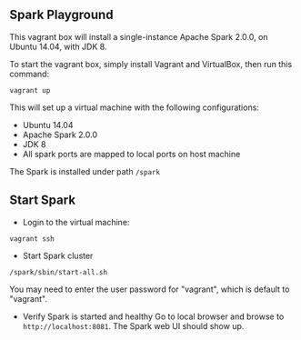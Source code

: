 Spark Playground
-----

This vagrant box will install a single-instance Apache Spark 2.0.0, on Ubuntu 14.04, with JDK 8.

To start the vagrant box, simply install Vagrant and VirtualBox, then run this command:

```
vagrant up
```

This will set up a virtual machine with the following configurations:

* Ubuntu 14.04 
* Apache Spark 2.0.0
* JDK 8
* All spark ports are mapped to local ports on host machine

The Spark is installed under path `/spark`

## Start Spark

* Login to the virtual machine:
```
vagrant ssh
```

* Start Spark cluster
```
/spark/sbin/start-all.sh
```
You may need to enter the user password for "vagrant", which is default to "vagrant".

* Verify Spark is started and healthy
Go to local browser and browse to `http://localhost:8081`. The Spark web UI should show up.
